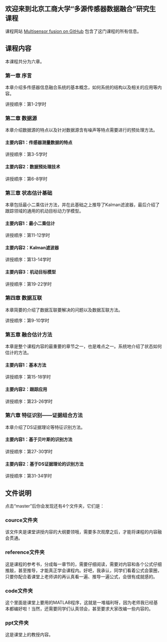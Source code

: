 ## 欢迎来到北京工商大学“多源传感器数据融合”研究生课程

课程网站 [Multisensor fusion on GitHub](https://github.com/Xue-boJin/Course-Multisensor-Fusion.git) 包含了这门课程的所有信息。

## 课程内容
   本课程共分为六章。
### 第一章	序言
本章介绍多传感器信息融合系统的基本概念，如何系统的结构以及相关的应用等内容。

讲授顺序：第1-2学时

### 第二章	数据源
本章介绍数据源的特点以及针对数据源含有噪声等特点需要进行的预处理方法。
#### 主要内容1：传感器测量数据的特点
讲授顺序：第3-5学时
#### 主要内容2：数据预处理技术
讲授顺序：第6-8学时

### 第三章	状态估计基础
本章包括最小二乘估计方法，并在此基础之上推导了Kalman滤波器，最后介绍了跟踪领域的通用的机动目标动力学模型。
#### 主要内容1：最小二乘估计
讲授顺序：第11-12学时
#### 主要内容2：Kalman滤波器
讲授顺序：第13-14学时
#### 主要内容3：机动目标模型
讲授顺序：第19-22学时

### 第四章	数据互联
本章简要的介绍了数据互联要解决的问题以及数据互联方法。

讲授顺序：第9-10学时

### 第五章	融合估计方法
本章是整个课程内容的最重要的章节之一，也是难点之一。系统地介绍了状态如何估计的方法。
#### 主要内容1：基本方法
讲授顺序：第15-18学时
#### 主要内容2：跟踪应用
讲授顺序：第23-26学时

### 第六章	特征识别——证据组合方法
本章介绍了DS证据理论等特征识别方法。
#### 主要内容1：基于贝叶斯的识别方法
讲授顺序：第27-30学时
#### 主要内容2：基于DS证据理论的识别方法
讲授顺序：第31-34学时


## 文件说明 

点击“master”后你会发现还有4个文件夹，它们是：
### cource文件夹
该文件夹是课堂讲授内容的大纲要领哦，需要多次观摩之后，才能将课程的内容融会贯通。

### reference文件夹
这是课程的参考书，分成每一章节的，需要仔细阅读，需要对内容和各个公式仔细推敲，甚至推导，才能真正学会课程内。好吧，我承认，同学们看着公式会蒙圈，只要你配合着课堂上老师讲的再认真看一遍、推导一遍公式，会很有成就感的。

### code文件夹
这个里面是课堂上要用的MATLAB程序，这就是一堆福利呀，因为老师我已经基本都编好啦！当然，还需要同学们认真领会，甚至要求大家改编一些内容的。

### ppt文件夹
这是课堂上的教授内容。
